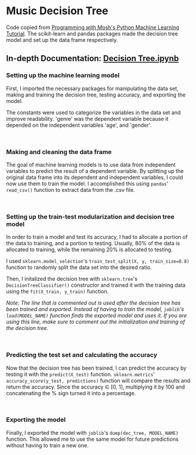 # Music Decision Tree

Code copied from [Programming with Mosh's Python Machine Learning Tutorial](https://www.youtube.com/watch?v=7eh4d6sabA0). The scikit-learn and pandas packages made the decision tree model and set up the data frame respectively.

## In-depth Documentation: [Decision Tree.ipynb](/Music%20Decision%20Tree/Decision%20Tree.ipynb)

### Setting up the machine learning model

First, I imported the necessary packages for manipulating the data set, making and training the decision tree, testing accuracy, and exporting the model.

The constants were used to categorize the variables in the data set and improve readability. 'genre' was the dependent variable because it depended on the independent variables 'age', and 'gender'.

<br>

### Making and cleaning the data frame

The goal of machine learning models is to use data from independent variables to predict the result of a dependent variable. By splitting up the original data frame into its dependent and independent variables, I could now use them to train the model. I accomplished this using `pandas`' `read_csv()` function to extract data from the .csv file.

<br>

### Setting up the train-test modularization and decision tree model

In order to train a model and test its accuracy, I had to allocate a portion of the data to training, and a portion to testing. Usually, 80% of the data is allocated to training, while the remaining 20% is allocated to testing.

I used `sklearn.model_selection`'s `train_test_split(X, y, train_size=0.8)` function to randomly split the data set into the desired ratio.

Then, I initalized the decision tree with `sklearn.tree`'s `DecisionTreeClassifier()` constructor and trained it with the training data using the `fit(X_train, y_train)` function.

*Note: The line that is commented out is used after the decision tree has been trained and exported. Instead of having to train the model, `joblib`'s `load(MODEL_NAME)` function finds the exported model and uses it. If you are using this line, make sure to comment out the initialization and training of the decision tree.*

<br>

### Predicting the test set and calculating the accuracy

Now that the decision tree has been trained, I can predict the accuracy by testing it with the `predict(X_test)` function. `sklearn.metrics`' `accuracy_score(y_test, predictions)` function will compare the results and return the accuracy. Since the accuracy ∈ [0, 1], multiplying it by 100 and concatenating the % sign turned it into a percentage.

<br>

### Exporting the model

Finally, I exported the model with `joblib`'s `dump(dec_tree, MODEL_NAME)` function. This allowed me to use the same model for future predictions without having to train a new one.

